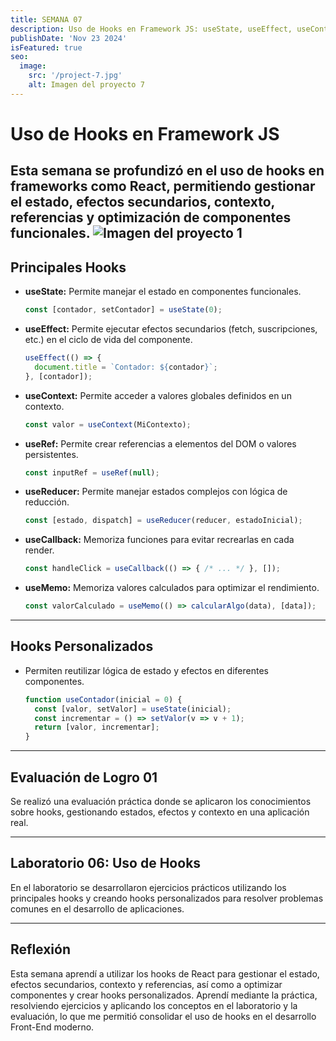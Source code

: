 ```yaml
---
title: SEMANA 07
description: Uso de Hooks en Framework JS: useState, useEffect, useContext, useRef, useReducer, useCallback, useMemo y hooks personalizados.
publishDate: 'Nov 23 2024'
isFeatured: true
seo:
  image:
    src: '/project-7.jpg'
    alt: Imagen del proyecto 7
---
```


# Uso de Hooks en Framework JS

Esta semana se profundizó en el uso de hooks en frameworks como React, permitiendo gestionar el estado, efectos secundarios, contexto, referencias y optimización de componentes funcionales.
![Imagen del proyecto 1](/project-7.jpg)
---

## Principales Hooks

- **useState:** Permite manejar el estado en componentes funcionales.
  ```jsx
  const [contador, setContador] = useState(0);
  ```
- **useEffect:** Permite ejecutar efectos secundarios (fetch, suscripciones, etc.) en el ciclo de vida del componente.
  ```jsx
  useEffect(() => {
    document.title = `Contador: ${contador}`;
  }, [contador]);
  ```
- **useContext:** Permite acceder a valores globales definidos en un contexto.
  ```jsx
  const valor = useContext(MiContexto);
  ```
- **useRef:** Permite crear referencias a elementos del DOM o valores persistentes.
  ```jsx
  const inputRef = useRef(null);
  ```
- **useReducer:** Permite manejar estados complejos con lógica de reducción.
  ```jsx
  const [estado, dispatch] = useReducer(reducer, estadoInicial);
  ```
- **useCallback:** Memoriza funciones para evitar recrearlas en cada render.
  ```jsx
  const handleClick = useCallback(() => { /* ... */ }, []);
  ```
- **useMemo:** Memoriza valores calculados para optimizar el rendimiento.
  ```jsx
  const valorCalculado = useMemo(() => calcularAlgo(data), [data]);
  ```

---

## Hooks Personalizados

- Permiten reutilizar lógica de estado y efectos en diferentes componentes.
  ```jsx
  function useContador(inicial = 0) {
    const [valor, setValor] = useState(inicial);
    const incrementar = () => setValor(v => v + 1);
    return [valor, incrementar];
  }
  ```

---

## Evaluación de Logro 01

Se realizó una evaluación práctica donde se aplicaron los conocimientos sobre hooks, gestionando estados, efectos y contexto en una aplicación real.

---

## Laboratorio 06: Uso de Hooks

En el laboratorio se desarrollaron ejercicios prácticos utilizando los principales hooks y creando hooks personalizados para resolver problemas comunes en el desarrollo de aplicaciones.

---

## Reflexión

Esta semana aprendí a utilizar los hooks de React para gestionar el estado, efectos secundarios, contexto y referencias, así como a optimizar componentes y crear hooks personalizados. Aprendí mediante la práctica, resolviendo ejercicios y aplicando los conceptos en el laboratorio y la evaluación, lo que me permitió consolidar el uso de hooks en el desarrollo Front-End moderno.

